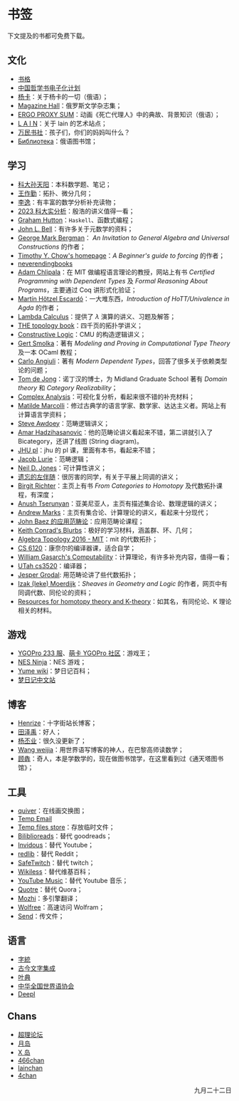 # 书签

下文提及的书都可免费下载。

## 文化
- [书格](https://new.shuge.org/)
- [中国哲学书电子化计划](https://ctext.org/)
- [杨卡](http://yanka.lenin.ru/)：关于杨卡的一切（俄语）；
- [Magazine Hall](https://magazines.gorky.media/)：俄罗斯文学杂志集；
- [ERGO PROXY SUM](http://ergoproxysum.russelldjones.ru/)：动画《死亡代理人》中的典故、背景知识（俄语）；
- [L A I N](https://fauux.neocities.org/)：关于 lain 的艺术站点；
- [万民书社](https://wanmin-books.github.io/)：孩子们，你们的妈妈叫什么？
- [Библиотека](https://ilibrary.ru/)：俄语图书馆；

## 学习
- [科大孙天阳](https://tysunseven.github.io/#)：本科数学题、笔记；
- [王作勤](http://staff.ustc.edu.cn/~wangzuoq/)：拓扑、微分几何；
- [李逸](https://math.seu.edu.cn/2019/0319/c37690a398145/page1.htm)：有丰富的数学分析补充读物；
- [2023 科大实分析](http://home.ustc.edu.cn/~matchbox/real.html)：殷浩的讲义值得一看；
- [Graham Hutton](http://www.cs.nott.ac.uk/~pszgmh)：`Haskell`、函数式编程；
- [John L. Bell](https://publish.uwo.ca/~jbell/)：有许多关于元数学的资料；
- [George Mark Bergman](https://math.berkeley.edu/~gbergman/)： *An Invitation to General Algebra and Universal Constructions* 的作者；
- [Timothy Y. Chow's homepage](http://timothychow.net/index.html)：*A Beginner's guide to forcing* 的作者；
- [neverendingbooks](http://www.neverendingbooks.org/)
- [Adam Chlipala](http://adam.chlipala.net/)：在 MIT 做编程语言理论的教授，网站上有书 *Certified Programming with Dependent Types* 及 *Formal Reasoning About Programs*，主要通过 Coq 讲形式化验证；
- [Martín Hötzel Escardó](https://www.cs.bham.ac.uk/~mhe/)：一大堆东西，*Introduction of HoTT/Univalence in Agda* 的作者；
- [Lambda Calculus](https://www21.in.tum.de/teaching/lambda/WS23/index.html)：提供了 $\lambda$ 演算的讲义、习题及解答；
- [THE topology book](https://friedl.app.uni-regensburg.de/)：四千页的拓扑学讲义；
- [Constructive Logic](http://www.cs.cmu.edu/~crary/317-f23/schedule.html)：CMU 的构造逻辑讲义；
- [Gert Smolka](https://www.ps.uni-saarland.de/~smolka/)：著有 *Modeling and Proving in Computational Type Theory* 及一本 OCaml 教程；
- [Carlo Angiuli](https://carloangiuli.com/)：著有 *Modern Dependent Types*，回答了很多关于依赖类型论的问题；
- [Tom de Jong](https://tdejong.com/)：诺丁汉的博士，为 Midland Graduate School 著有 *Domain theory* 和 *Category Realizability*；
- [Complex Analysis](https://complex-analysis.com/)：可视化复分析，看起来很不错的补充材料；
- [Matilde Marcolli](https://www.its.caltech.edu/~matilde/)：修过古典学的语言学家、数学家、达达主义者。网站上有计算语言学资料；
- [Steve Awdoey](https://awodey.github.io/)：范畴逻辑讲义；
- [Amar Hadzihasanovic](https://www.ioc.ee/~amar/)：他的范畴论讲义看起来不错，第二讲就引入了 Bicategory，还讲了线图 (String diagram)。
- [JHU pl](https://pl.cs.jhu.edu/pl/book/)：jhu 的 pl 课，里面有本书，看起来不错；
- [Jacob Lurie](https://www.math.ias.edu/~lurie/278x.html)：范畴逻辑；
- [Neil D. Jones](http://hjemmesider.diku.dk/~neil/)：可计算性讲义；
- [遗忘的左伴随](https://www.bananaspace.org/wiki/用户:遗忘的左伴随)：很厉害的同学，有关于平展上同调的讲义；
- [Birgit Richter](https://www.math.uni-hamburg.de/home/richter/)：主页上有书 *From Categories to Homotopy* 及代数拓扑课程，有深度；
- [Anush Tserunyan](https://www.math.mcgill.ca/atserunyan/)：亚美尼亚人，主页有描述集合论、数理逻辑的讲义；
- [Andrew Marks](https://math.berkeley.edu/~marks/)：主页有集合论、计算理论的讲义，看起来十分现代；
- [John Baez 的应用范畴论](https://math.ucr.edu/home/baez/act_course/)：应用范畴论课程；
- [Keith Conrad's Blurbs](https://kconrad.math.uconn.edu/blurbs/)：极好的学习材料，涵盖群、环、几何；
- [Algebra Topology 2016 - MIT](https://ocw.mit.edu/courses/18-905-algebraic-topology-i-fall-2016/)：mit 的代数拓扑；
- [CS 6120](https://www.cs.cornell.edu/courses/cs6120/2023fa/)：康奈尔的编译器课，适合自学；
- [William Gasarch's Computability](https://www.cs.umd.edu/~gasarch/COURSES/452/S24/index.html)：计算理论，有许多补充内容，值得一看；
- [UTah cs3520](https://my.eng.utah.edu/~cs3520/schedule.html)：编译器；
- [Jesper Grodal](https://web.math.ku.dk/~jg/): 用范畴论讲了些代数拓扑；
- [Izak (Ieke) Moerdijk](https://www.uu.nl/staff/IMoerdijk/Teaching)：*Sheaves in Geometry and Logic* 的作者，网页中有同调代数、同伦论的资料；
- [Resources for homotopy theory and K-theory](https://www.homotopytheory.info/)：如其名，有同伦论、K 理论相关的材料。

## 游戏
- [YGOPro 233 服](https://ygo233.com/)、[萌卡 YGOPro 社区](https://ygobbs.com/)：游戏王；
- [NES Ninja](https://nesninja.com/)：NES 游戏；
- [Yume wiki](https://yume.wiki/)：梦日记百科；
- [梦日记中文站](https://yumenikki.info/)

## 博客
- [Henrize](https://henrize.kim/)：十字街站长博客；
- [田泽禹](https://platoeinsyu.top/zh/)：好人；
- [杨丕业](https://y-iii.com/)：很久没更新了；
- [Wang weijia](https://weijia.wang/)：用世界语写博客的神人，在巴黎高师读数学；
- [顾犇](http://www.bengu.cn/)：奇人，本是学数学的，现在做图书馆学，在这里看到过《通天塔图书馆》；

## 工具
- [quiver](https://q.uiver.app)：在线画交换图；
- [Temp Email](https://temp-email.dreamhunter2333.xyz/)
- [Temp files store](https://0x0.st/)：存放临时文件；
- [Biliblioreads](https://biblioreads.eu.org/)：替代 goodreads；
- [Invidous](https://invidious.darkness.services/)：替代 Youtube；
- [redlib](https://reddit.idevicehacked.com/)：替代 Reddit；
- [SafeTwitch](https://safetwitch.nogafam.fr/)：替代 twitch；
- [Wikiless](https://wikiless.rawbit.ninja/wiki/Main_Page?lang=en)：替代维基百科；
- [YouTube Music](https://hyperpipe.drgns.space/)：替代 Youtube 音乐；
- [Quotre](https://quetre.r4fo.com/)：替代 Quora；
- [Mozhi](https://translate.privacyredirect.com/)：多引擎翻译；
- [Wolfree](https://gqq.gitlab.io/input/)：高速访问 Wolfram；
- [Send](https://send.mni.li/)：传文件；


## 语言
- [字統](https://zi.tools/)
- [古今文字集成](http://ccamc.org/)
- [叶典](http://yedict.com/)
- [中华全国世界语协会](https://www.chinaesperantoligo.com.cn/)
- [Deepl](https://deepl.com)

## Chans
- [超理论坛](https://chaoli.club/)
- [月岛](https://moonchan.xyz/)
- [X 岛](https://www.nmbxd1.com/Forum)
- [466chan](https://damedesu.1145141919810.org/)
- [lainchan](https://lainchan.org/news.html)
- [4chan](https://www.4chan.org/index.php)

<p align = "right">九月二十二日</p>
